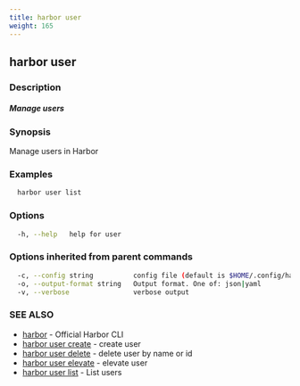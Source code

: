 ```yaml
---
title: harbor user
weight: 165
---
```

## harbor user

### Description

##### Manage users

### Synopsis

Manage users in Harbor

### Examples

```sh
  harbor user list
```

### Options

```sh
  -h, --help   help for user
```

### Options inherited from parent commands

```sh
  -c, --config string          config file (default is $HOME/.config/harbor-cli/config.yaml)
  -o, --output-format string   Output format. One of: json|yaml
  -v, --verbose                verbose output
```

### SEE ALSO

* [harbor](harbor.md)	 - Official Harbor CLI
* [harbor user create](harbor-user-create.md)	 - create user
* [harbor user delete](harbor-user-delete.md)	 - delete user by name or id
* [harbor user elevate](harbor-user-elevate.md)	 - elevate user
* [harbor user list](harbor-user-list.md)	 - List users

